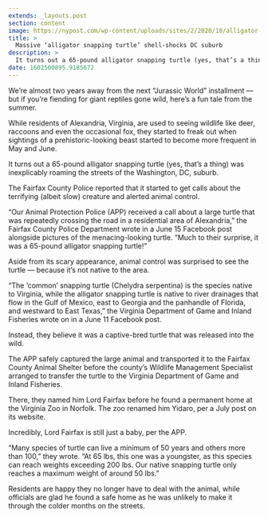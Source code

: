 ```yaml
--- 
extends: _layouts.post 
section: content 
image: https://nypost.com/wp-content/uploads/sites/2/2020/10/alligator-snapping-turtle-virginia.jpg?quality=90&strip=all&w=1200 
title: > 
  Massive ‘alligator snapping turtle’ shell-shocks DC suburb 
description: > 
  It turns out a 65-pound alligator snapping turtle (yes, that’s a thing) was inexplicably roaming the streets of the Washington, DC, suburb.The Fairfax County Police reported that it started to get calls about the terrifying (albeit slow) creature and alerted animal control.“Much to their surprise, it was a 65-pound alligator snapping turtle!”Aside from its scary appearance, animal control was surprised to see the turtle — because it’s not native to the area.“The ‘common’ snapping turtle (Chelydra serpentina) is the species native to Virginia, while the alligator snapping turtle is native to river drainages that flow in the Gulf of Mexico, east to Georgia and the panhandle of Florida, and westward to East Texas,” the Virginia Department of Game and Inland Fisheries wrote on in a June 11 Facebook post.“Many species of turtle can live a minimum of 50 years and others more than 100,” they wrote. 
date: 1602500895.9185672 
--- 
```

We’re almost two years away from the next “Jurassic World” installment — but if you’re fiending for giant reptiles gone wild, here’s a fun tale from the summer.

While residents of Alexandria, Virginia, are used to seeing wildlife like deer, raccoons and even the occasional fox, they started to freak out when sightings of a prehistoric-looking beast started to become more frequent in May and June.

It turns out a 65-pound alligator snapping turtle (yes, that’s a thing) was inexplicably roaming the streets of the Washington, DC, suburb.

The Fairfax County Police reported that it started to get calls about the terrifying (albeit slow) creature and alerted animal control.

“Our Animal Protection Police (APP) received a call about a large turtle that was repeatedly crossing the road in a residential area of Alexandria,” the Fairfax County Police Department wrote in a June 15 Facebook post alongside pictures of the menacing-looking turtle. “Much to their surprise, it was a 65-pound alligator snapping turtle!”

Aside from its scary appearance, animal control was surprised to see the turtle — because it’s not native to the area.

“The ‘common’ snapping turtle (Chelydra serpentina) is the species native to Virginia, while the alligator snapping turtle is native to river drainages that flow in the Gulf of Mexico, east to Georgia and the panhandle of Florida, and westward to East Texas,” the Virginia Department of Game and Inland Fisheries wrote on in a June 11 Facebook post.

Instead, they believe it was a captive-bred turtle that was released into the wild.

The APP safely captured the large animal and transported it to the Fairfax County Animal Shelter before the county’s Wildlife Management Specialist arranged to transfer the turtle to the Virginia Department of Game and Inland Fisheries.

There, they named him Lord Fairfax before he found a permanent home at the Virginia Zoo in Norfolk. The zoo renamed him Yidaro, per a July post on its website.

Incredibly, Lord Fairfax is still just a baby, per the APP.

“Many species of turtle can live a minimum of 50 years and others more than 100,” they wrote. “At 65 lbs, this one was a youngster, as this species can reach weights exceeding 200 lbs. Our native snapping turtle only reaches a maximum weight of around 50 lbs.”

Residents are happy they no longer have to deal with the animal, while officials are glad he found a safe home as he was unlikely to make it through the colder months on the streets.
